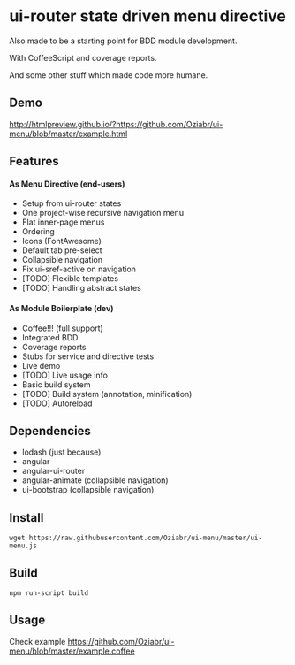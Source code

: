 # ui-router state driven menu directive

Also made to be a starting point for BDD module development.

With CoffeeScript and coverage reports.

And some other stuff which made code more humane.

## Demo

http://htmlpreview.github.io/?https://github.com/Oziabr/ui-menu/blob/master/example.html

## Features

#### As Menu Directive (end-users)

- Setup from ui-router states
- One project-wise recursive navigation menu
- Flat inner-page menus
- Ordering
- Icons (FontAwesome)
- Default tab pre-select
- Collapsible navigation
- Fix ui-sref-active on navigation
- [TODO] Flexible templates
- [TODO] Handling abstract states

#### As Module Boilerplate (dev)

- Coffee!!! (full support)
- Integrated BDD
- Coverage reports
- Stubs for service and directive tests
- Live demo
- [TODO] Live usage info
- Basic build system
- [TODO] Build system (annotation, minification)
- [TODO] Autoreload

## Dependencies

- lodash (just because)
- angular
- angular-ui-router
- angular-animate (collapsible navigation)
- ui-bootstrap    (collapsible navigation)


## Install

```wget https://raw.githubusercontent.com/Oziabr/ui-menu/master/ui-menu.js```

## Build

```npm run-script build```

## Usage

Check example https://github.com/Oziabr/ui-menu/blob/master/example.coffee
